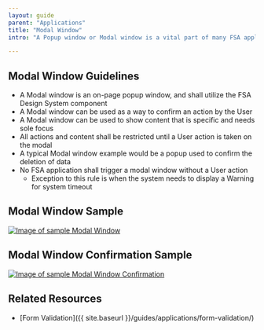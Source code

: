 ```yaml
---
layout: guide
parent: "Applications"
title: "Modal Window"
intro: "A Popup window or Modal window is a vital part of many FSA applications and provides a way for the system to focus solely on the content or a singl action."

---
```


## Modal Window Guidelines

 * A Modal window is an on-page popup window, and shall utilize the FSA Design System component
 * A Modal window can be used as a way to confirm an action by the User
 * A Modal window can be used to show content that is specific and needs sole focus
 * All actions and content shall be restricted until a User action is taken on the modal
 * A typical Modal window example would be a popup used to confirm the deletion of data
 * No FSA application shall trigger a modal window without a User action
   * Exception to this rule is when the system needs to display a Warning for system timeout
 
 
## Modal Window Sample

<a href="{{ site.baseurl }}img/subcategories/applications/modal-sample1.jpg" target="_blank"><img src="{{ site.baseurl }}img/subcategories/applications/modal-sample1.jpg" alt="Image of sample Modal Window"></a>


## Modal Window Confirmation Sample

<a href="{{ site.baseurl }}img/subcategories/applications/modal-sample2.jpg" target="_blank"><img src="{{ site.baseurl }}img/subcategories/applications/modal-sample2.jpg" alt="Image of sample Modal Window Confirmation"></a>

## Related Resources

 * [Form Validation]({{ site.baseurl }}/guides/applications/form-validation/)